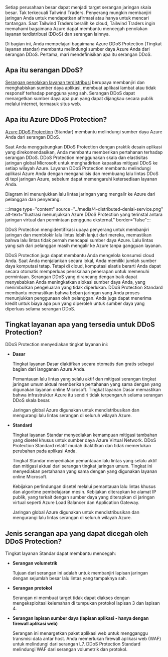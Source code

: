 Setiap perusahaan besar dapat menjadi target serangan jaringan skala besar. Tak terkecuali Tailwind Traders. Penyerang mungkin membanjiri jaringan Anda untuk mendapatkan afirmasi atau hanya untuk mencari tantangan. Saat Tailwind Traders beralih ke cloud, Tailwind Traders ingin memahami bagaimana Azure dapat membantu mencegah penolakan layanan terdistribusi (DDoS) dan serangan lainnya.

Di bagian ini, Anda mempelajari bagaimana Azure DDoS Protection (Tingkat layanan standar) membantu melindungi sumber daya Azure Anda dari serangan DDoS. Pertama, mari mendefinisikan apa itu serangan DDoS.

## <a name="what-are-ddos-attacks"></a>Apa itu serangan DDoS?

[Serangan penolakan layanan terdistribusi](https://azure.microsoft.com/services/ddos-protection?azure-portal=true) berupaya membanjiri dan menghabiskan sumber daya aplikasi, membuat aplikasi lambat atau tidak responsif terhadap pengguna yang sah. Serangan DDoS dapat menargetkan sumber daya apa pun yang dapat dijangkau secara publik melalui internet, termasuk situs web.

## <a name="what-is-azure-ddos-protection"></a>Apa itu Azure DDoS Protection?

[Azure DDoS Protection](https://azure.microsoft.com/services/ddos-protection/?azure-portal=true) (Standar) membantu melindungi sumber daya Azure Anda dari serangan DDoS.

Saat Anda menggabungkan DDoS Protection dengan praktik desain aplikasi yang direkomendasikan, Anda membantu memberikan pertahanan terhadap serangan DDoS. DDoS Protection menggunakan skala dan elastisitas jaringan global Microsoft untuk menghadirkan kapasitas mitigasi DDoS ke setiap wilayah Azure. Layanan DDoS Protection membantu melindungi aplikasi Azure Anda dengan menganalisis dan membuang lalu lintas DDoS di tepi jaringan Azure, sebelum dapat memengaruhi ketersediaan layanan Anda.

Diagram ini menunjukkan lalu lintas jaringan yang mengalir ke Azure dari pelanggan dan penyerang:

:::image type="content" source="../media/4-distributed-denial-service.png" alt-text="Ilustrasi menunjukkan Azure DDoS Protection yang terinstal antara jaringan virtual dan permintaan pengguna eksternal." border="false":::

DDoS Protection mengidentifikasi upaya penyerang untuk membanjiri jaringan dan memblokir lalu lintas lebih lanjut dari mereka, memastikan bahwa lalu lintas tidak pernah mencapai sumber daya Azure. Lalu lintas yang sah dari pelanggan masih mengalir ke Azure tanpa gangguan layanan.

DDoS Protection juga dapat membantu Anda mengelola konsumsi cloud Anda. Saat Anda menjalankan secara lokal, Anda memiliki jumlah sumber daya komputasi tetap. Tetapi di cloud, komputasi elastis berarti Anda dapat secara otomatis memperluas penskalaan penerapan untuk memenuhi permintaan. Serangan DDoS yang dirancang dengan baik dapat menyebabkan Anda meningkatkan alokasi sumber daya Anda, yang menimbulkan pengeluaran yang tidak diperlukan. DDoS Protection Standard membantu memastikan bahwa beban jaringan yang Anda proses menunjukkan penggunaan oleh pelanggan. Anda juga dapat menerima kredit untuk biaya apa pun yang diperoleh untuk sumber daya yang diperluas selama serangan DDoS.

## <a name="what-service-tiers-are-available-to-ddos-protection"></a>Tingkat layanan apa yang tersedia untuk DDoS Protection?

DDoS Protection menyediakan tingkat layanan ini:

+ **Dasar**

    Tingkat layanan Dasar diaktifkan secara otomatis dan gratis sebagai bagian dari langganan Azure Anda.

    Pemantauan lalu lintas yang selalu aktif dan mitigasi serangan tingkat jaringan umum aktual memberikan pertahanan yang sama dengan yang digunakan layanan online Microsoft. Tingkat layanan Dasar memastikan bahwa infrastruktur Azure itu sendiri tidak terpengaruh selama serangan DDoS skala besar.

    Jaringan global Azure digunakan untuk mendistribusikan dan mengurangi lalu lintas serangan di seluruh wilayah Azure.
+ **Standard**

    Tingkat layanan Standar menyediakan kemampuan mitigasi tambahan yang disetel khusus untuk sumber daya Azure Virtual Network. DDoS Protection Standard relatif mudah diaktifkan dan tidak memerlukan perubahan pada aplikasi Anda.

    Tingkat Standar menyediakan pemantauan lalu lintas yang selalu aktif dan mitigasi aktual dari serangan tingkat jaringan umum. Tingkat ini menyediakan pertahanan yang sama dengan yang digunakan layanan online Microsoft.

    Kebijakan perlindungan disetel melalui pemantauan lalu lintas khusus dan algoritme pembelajaran mesin. Kebijakan diterapkan ke alamat IP publik, yang terkait dengan sumber daya yang diterapkan di jaringan virtual seperti Azure Load Balancer dan Application Gateway.

    Jaringan global Azure digunakan untuk mendistribusikan dan mengurangi lalu lintas serangan di seluruh wilayah Azure.

## <a name="what-kinds-of-attacks-can-ddos-protection-help-prevent"></a>Jenis serangan apa yang dapat dicegah oleh DDoS Protection?

Tingkat layanan Standar dapat membantu mencegah:

+ **Serangan volumetrik**

    Tujuan dari serangan ini adalah untuk membanjiri lapisan jaringan dengan sejumlah besar lalu lintas yang tampaknya sah.
+ **Serangan protokol**

    Serangan ni membuat target tidak dapat diakses dengan mengeksploitasi kelemahan di tumpukan protokol lapisan 3 dan lapisan 4.
+ **Serangan lapisan sumber daya (lapisan aplikasi - hanya dengan firewall aplikasi web)**

    Serangan ini menargetkan paket aplikasi web untuk mengganggu transmisi data antar host. Anda memerlukan firewall aplikasi web (WAF) untuk melindungi dari serangan L7. DDoS Protection Standard melindungi WAF dari serangan volumetrik dan protokol.
